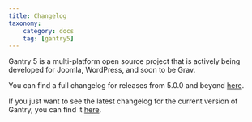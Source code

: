 ```yaml
---
title: Changelog
taxonomy:
    category: docs
    tag: [gantry5]
---
```


Gantry 5 is a multi-platform open source project that is actively being developed for Joomla, WordPress, and soon to be Grav.

You can find a full changelog for releases from 5.0.0 and beyond [here](https://github.com/gantry/gantry5/blob/master/CHANGELOG.md).

If you just want to see the latest changelog for the current version of Gantry, you can find it [here](http://gantry.org/#changelog).